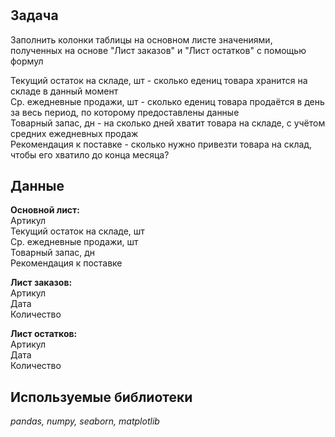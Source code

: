 # 

## Задача 

Заполнить колонки таблицы на основном листе значениями, полученных на основе "Лист заказов" и "Лист остатков" с помощью формул

Текущий остаток на складе, шт - сколько едениц товара хранится на складе в данный момент  
Ср. ежедневные продажи, шт - сколько едениц товара продаётся в день за весь период, по которому предоставлены данные  
Товарный запас, дн - на сколько дней хватит товара на складе, с учётом средних ежедневных продаж  
Рекомендация к поставке - сколько нужно привезти товара на склад, чтобы его хватило до конца месяца?  

## Данные

**Основной лист:**  
Артикул	  
Текущий остаток на складе, шт	  
Ср. ежедневные продажи, шт	  
Товарный запас, дн	  
Рекомендация к поставке  

**Лист заказов:**  
Артикул  
Дата  
Количество  

**Лист остатков:**  
Артикул  
Дата  
Количество  

## Используемые библиотеки

*pandas, numpy, seaborn, matplotlib* 
